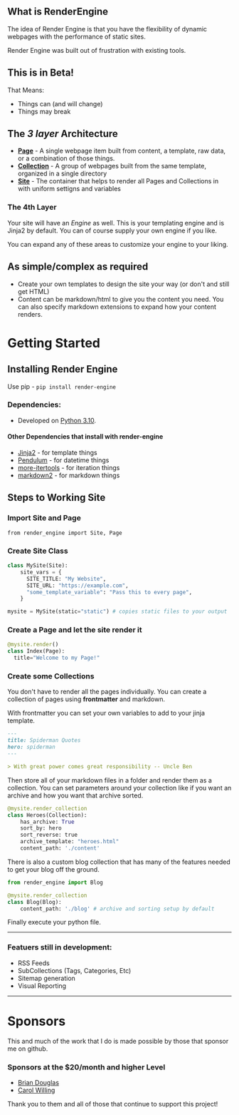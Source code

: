 ## What is RenderEngine

The idea of Render Engine is that you have the flexibility of dynamic webpages with the performance of static sites.

Render Engine was built out of frustration with existing tools.

## This is in Beta!

That Means:
- Things can (and will change)
- Things may break


## The _3 layer_ Architecture 

* **[Page](render_engine/page.html)** - A single webpage item built from content, a template, raw data, or a combination of those things.
* **[Collection](render_engine/collection.html)** - A group of webpages built from the same template, organized in a single directory
* **[Site](render_engine/site.html)** - The container that helps to render all Pages and Collections in with uniform settigns and variables

### The 4th Layer
Your site will have an _Engine_ as well. This is your templating engine and is Jinja2 by default. You can of course supply your own engine if you like.

You can expand any of these areas to customize your engine to your liking.

## As simple/complex as required

- Create your own templates to design the site your way (or don't and still get HTML)
- Content can be markdown/html to give you the content you need. You can also specify markdown extensions to expand how your content renders.

# Getting Started
## Installing Render Engine
Use pip - `pip install render-engine`

### Dependencies:
- Developed on [Python 3.10](https://python.org).

#### Other Dependencies that install with render-engine
- [Jinja2] - for template things
- [Pendulum] - for datetime things
- [more-itertools] - for iteration things
- [markdown2] - for markdown things


## Steps to Working Site
### Import Site and Page
`from render_engine import Site, Page`

### Create Site Class

```python
class MySite(Site):
    site_vars = {
      SITE_TITLE: "My Website",
      SITE_URL: "https://example.com",
      "some_template_variable": "Pass this to every page",
    }

mysite = MySite(static="static") # copies static files to your output
```

### Create a Page and let the site render it
```python
@mysite.render()
class Index(Page):
  title="Welcome to my Page!"

```


### Create some Collections
You don't have to render all the pages individually. You can create a collection of pages using **frontmatter** and markdown.

With frontmatter you can set your own variables to add to your jinja template.

```markdown
---
title: Spiderman Quotes
hero: spiderman
---

> With great power comes great responsibility -- Uncle Ben

```

Then store all of your markdown files in a folder and render them as a collection. You can set parameters around your collection like if you want an archive and how you want that archive sorted.

```python
@mysite.render_collection
class Heroes(Collection):
    has_archive: True
    sort_by: hero
    sort_reverse: true
    archive_template: "heroes.html"
    content_path: './content'
```

There is also a custom blog collection that has many of the features needed to get your blog off the ground.

```python
from render_engine import Blog

@mysite.render_collection
class Blog(Blog):
    content_path: './blog' # archive and sorting setup by default
```

Finally execute your python file.


---

### Featuers still in development:
- RSS Feeds
- SubCollections (Tags, Categories, Etc)
- Sitemap generation
- Visual Reporting

---

# Sponsors
This and much of the work that I do is made possible by those that sponsor me
on github.

### Sponsors at the $20/month and higher Level
- [Brian Douglas](https://github.com/bdougie)
- [Carol Willing](https://github.com/willingc)

Thank you to them and all of those that continue to support this project!

[Jinja2]: https://jinja.palletsprojects.com/en/latest
[Pendulum]: https://pendulum.eustace.io
[Click]: https://click.palletsprojects.com/en/latest
[more-itertools]: https://more-itertools.readthedocs.io/en/stable/
[markdown2]: https://pypi.org/project/markdown2/
